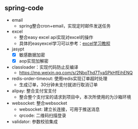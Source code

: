 ## spring-code
- email
  - spring整合cron+email，实现定时邮件发送任务
- excel
  - 整合easy excel api实现对excel的操作
  - 具体的easyexcel学习可以参考：[excel学习教程](https://gitee.com/zukxupu/excel-tools.git)
- jasypt
  - [x] 敏感数据加密
  - [x] aop实现加解密
- classloader：实现代码防止反编译
  - https://mp.weixin.qq.com/s/2NboThd7TyaSPkHfEihENQ
- redis-order-timeout: 使用redis实现订单超时处理
  - 生成订单，30分钟未支付就进行取消订单
- alipay: 整合支付宝支付
  - 整合整个支付宝的请求到项目中，本次所使用的为沙箱环境
- websocket: 整合websocket
  - websocket: 建立长连接，可用于推送消息
  - qrcode: 二维码扫描登录
- validator: 参数校验集成